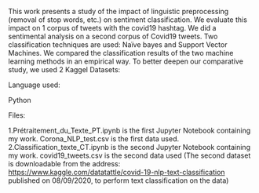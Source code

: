 This work presents a study of the impact of linguistic preprocessing (removal of stop words, etc.) on sentiment classification. We evaluate this impact on 1 corpus of tweets with the covid19 hashtag. We did a sentimental analysis on a second corpus of Covid19 tweets. Two classification techniques are used: Naïve bayes and Support Vector Machines. We compared the classification results of the two machine learning methods in an empirical way.
To better deepen our comparative study, we used 2 Kaggel Datasets:

Language used:

Python

Files:

1.Prétraitement_du_Texte_PT.ipynb is the first Jupyter Notebook containing my work.
    Corona_NLP_test.csv is the first data used.
2.Classification_texte_CT.ipynb is the second Jupyter Notebook containing my work.
    covid19_tweets.csv is the second data used (The second dataset is downloadable from the address: https://www.kaggle.com/datatattle/covid-19-nlp-text-classification       published on 08/09/2020, to perform text classification on the data)
